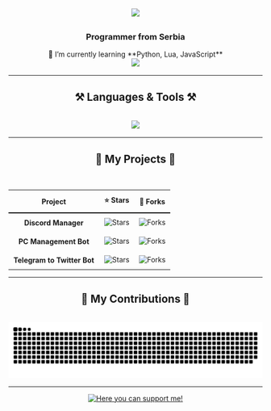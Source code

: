 <h1 align="center">
    <img src="https://readme-typing-svg.herokuapp.com/?font=Righteous&size=35&center=true&vCenter=true&width=500&height=70&duration=4000&lines=Hi+There!+👋;+I'm+Georgiy!;" />
</h1>

<h3 align="center">Programmer from Serbia</h3>

<div align="center"> 
 🌱 I’m currently learning **Python, Lua, JavaScript**
</div>

<div align="center"> 
  <a href="mailto:georgytugolukov@gmail.com">
    <img src="https://img.shields.io/badge/Gmail-333333?style=for-the-badge&logo=gmail&logoColor=red" />
  </a>
</div>

<hr/>

<h2 align="center">⚒️ Languages & Tools ⚒️</h2>
<br/>
<div align="center">
    <img src="https://skillicons.dev/icons?i=python,lua,js,html" />
</div>

<hr/>

<h2 align="center">📘 My Projects 📘</h2>
<br/>
<table align="center" style="width: 80%; border-collapse: collapse;">
  <thead align="center">
    <tr style="border-bottom: 2px solid #000;">
      <th style="padding: 10px;">Project</th>
      <th style="padding: 10px;">⭐ Stars</th>
      <th style="padding: 10px;">🤝 Forks</th>
    </tr>
  </thead>
  <tbody align="center">
    <tr>
      <td style="padding: 10px;">
        <a href="https://github.com/Georgyrs/Discord-bot-manager" style="text-decoration: none; font-weight: bold;">Discord Manager</a>
      </td>
      <td><img alt="Stars" src="https://img.shields.io/github/stars/Georgyrs/Discord-bot-manager?style=flat-square&labelColor=343b41"/></td>
      <td><img alt="Forks" src="https://img.shields.io/github/forks/Georgyrs/Discord-bot-manager?style=flat-square&labelColor=343b41"/></td>
    </tr>
    <tr>
      <td style="padding: 10px;">
        <a href="https://github.com/Georgyrs/PC-management-bot" style="text-decoration: none; font-weight: bold;">PC Management Bot</a>
      </td>
      <td><img alt="Stars" src="https://img.shields.io/github/stars/Georgyrs/PC-management-bot?style=flat-square&labelColor=343b41"/></td>
      <td><img alt="Forks" src="https://img.shields.io/github/forks/Georgyrs/PC-management-bot?style=flat-square&labelColor=343b41"/></td>
    </tr>
    <tr>
      <td style="padding: 10px;">
        <a href="https://github.com/Georgyrs/Telegram-to-Twitter-Bot" style="text-decoration: none; font-weight: bold;">Telegram to Twitter Bot</a>
      </td>
      <td><img alt="Stars" src="https://img.shields.io/github/stars/Georgyrs/Telegram-to-Twitter-Bot?style=flat-square&labelColor=343b41"/></td>
      <td><img alt="Forks" src="https://img.shields.io/github/forks/Georgyrs/Telegram-to-Twitter-Bot?style=flat-square&labelColor=343b41"/></td>
    </tr>
  </tbody>
</table>

<hr/>

<h2 align="center">🐍 My Contributions 🐍</h2>
<br/>
<div align="center">
  <img alt="snake eating my contributions" src="https://raw.githubusercontent.com/salesp07/salesp07/output/github-contribution-grid-snake.svg" />
</div>

<hr/>

<div align="center">
<a href='https://www.donationalerts.com/r/georgyrs_' target='_blank'>
  <img height='64' style='border:0px;' src="https://png.pngtree.com/png-vector/20220603/ourmid/pngtree-donate-button-png-image_4813535.png" alt='Here you can support me!' />
</a>
</div>

